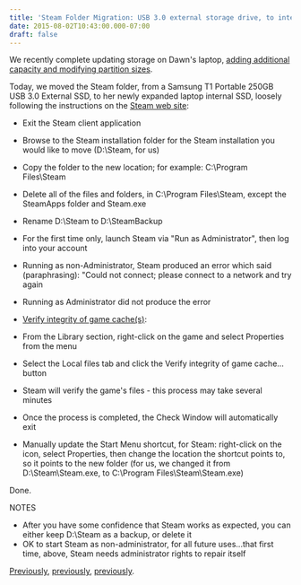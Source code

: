 ```yaml
---
title: 'Steam Folder Migration: USB 3.0 external storage drive, to internal SSD'
date: 2015-08-02T10:43:00.000-07:00
draft: false
---
```


We recently complete updating storage on Dawn's laptop, [adding additional capacity and modifying partition sizes](http://iokevins.blogspot.com/2015/06/cloning-increasing-ssd-partitions-of.html).  
  
Today, we moved the Steam folder, from a Samsung T1 Portable 250GB USB 3.0 External SSD, to her newly expanded laptop internal SSD, loosely following the instructions on the [Steam web site](https://support.steampowered.com/kb_article.php?ref=7418-YUBN-8129):  

*   Exit the Steam client application
*   Browse to the Steam installation folder for the Steam installation you would like to move (D:\\Steam, for us)
*   Copy the folder to the new location; for example: C:\\Program Files\\Steam
*   Delete all of the files and folders, in C:\\Program Files\\Steam, except the SteamApps folder and Steam.exe
*   Rename D:\\Steam to D:\\SteamBackup
*   For the first time only, launch Steam via "Run as Administrator", then log into your account

*   Running as non-Administrator, Steam produced an error which said (paraphrasing): "Could not connect; please connect to a network and try again
*   Running as Administrator did not produce the error

*   [Verify integrity of game cache(s)](https://support.steampowered.com/kb_article.php?ref=2037-QEUH-3335):

*   From the Library section, right-click on the game and select Properties from the menu
*   Select the Local files tab and click the Verify integrity of game cache... button
*   Steam will verify the game's files - this process may take several minutes
*   Once the process is completed, the Check Window will automatically exit

*   Manually update the Start Menu shortcut, for Steam: right-click on the icon, select Properties, then change the location the shortcut points to, so it points to the new folder (for us, we changed it from D:\\Steam\\Steam.exe, to C:\\Program Files\\Steam\\Steam.exe)

Done. 

  

NOTES  

*   After you have some confidence that Steam works as expected, you can either keep D:\\Steam as a backup, or delete it
*   OK to start Steam as non-administrator, for all future uses...that first time, above, Steam needs administrator rights to repair itself

[Previously](http://iokevins.blogspot.com/2015/03/steam-game-migration-larptop-hard-drive.html), [previously](http://iokevins.blogspot.com/2015/06/lenovo-thinkpad-x1-carbon-2nd.html), [previously](http://iokevins.blogspot.com/2015/06/cloning-increasing-ssd-partitions-of.html).